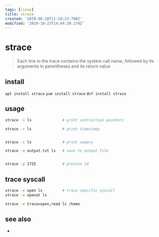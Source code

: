 ```yaml
---
tags: [linux]
title: strace
created: '2019-08-28T21:18:23.708Z'
modified: '2019-10-23T14:44:30.179Z'
---
```


# strace

> Each line in the trace contains the system call name, followed  by  its arguments  in parentheses and its return value

## install
`apt install strace` `yum install strace`	 `dnf install strace`	

## usage
```sh
strace -i ls              # print instruction pointers

strace -r ls              # print timestamp


strace -c ls              # print sumary

strace -o output.txt ls   # save to output file


strace -p 1725            # process id
```

## trace syscall
```sh
strace -e open ls         # trace specific syscall
strace -e openat ls

strace -e trace=open,read ls /home
```

## see also
-
